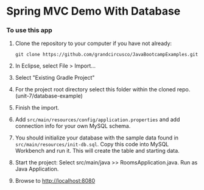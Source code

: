 # Spring MVC Demo With Database

### To use this app
1. Clone the repository to your computer if you have not already:
   
   `git clone https://github.com/grandcircusco/JavaBootcampExamples.git`
   
2. In Eclipse, select File > Import...
3. Select "Existing Gradle Project"
4. For the project root directory select this folder within the cloned repo. (unit-7/database-example)
5. Finish the import.
6. Add `src/main/resources/config/application.properties` and add connection info for your own MySQL schema.
7. You should initialize your database with the sample data found in `src/main/resources/init-db.sql`. Copy this code into MySQL Workbench and run it. This will create the table and starting data.
8. Start the project: Select src/main/java >> RoomsApplication.java. Run as Java Application.
9. Browse to [http://localhost:8080](http://localhost:8080)